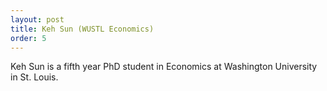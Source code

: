 ```yaml
---
layout: post
title: Keh Sun (WUSTL Economics)
order: 5
---
```



Keh Sun is a fifth year PhD student in Economics at Washington University in St. Louis.

